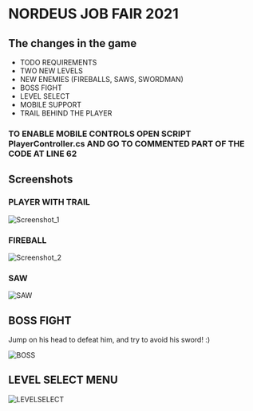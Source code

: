 # NORDEUS JOB FAIR 2021

## The changes in the game

- TODO REQUIREMENTS
- TWO NEW LEVELS 
- NEW ENEMIES (FIREBALLS, SAWS, SWORDMAN)
- BOSS FIGHT
- LEVEL SELECT 
- MOBILE SUPPORT
- TRAIL BEHIND THE PLAYER 

### TO ENABLE MOBILE CONTROLS OPEN SCRIPT PlayerController.cs AND GO TO COMMENTED PART OF THE CODE AT LINE 62
## Screenshots

### PLAYER WITH TRAIL 

![Screenshot_1](https://user-images.githubusercontent.com/61749935/140776714-dad3c4d5-95b2-48ff-b9cd-fc73af98567b.png)

### FIREBALL
![Screenshot_2](https://user-images.githubusercontent.com/61749935/140777224-317d358f-fbb1-45f5-9fd3-bdce0f0ffcc3.png)

### SAW

![SAW](https://user-images.githubusercontent.com/61749935/140777596-5e2b8fcf-dad8-4a33-bb89-63ec8dd073fa.png)

## BOSS FIGHT
 Jump on his head to defeat him, and try to avoid his sword! :)
 
  ![BOSS](https://user-images.githubusercontent.com/61749935/140778080-d27ed788-6141-49b8-8fe9-fb3be2fd1921.png)
  
 ## LEVEL SELECT MENU
![LEVELSELECT](https://user-images.githubusercontent.com/61749935/140778489-9c026794-8d38-482e-ba96-1e08c15bf6c1.png)
